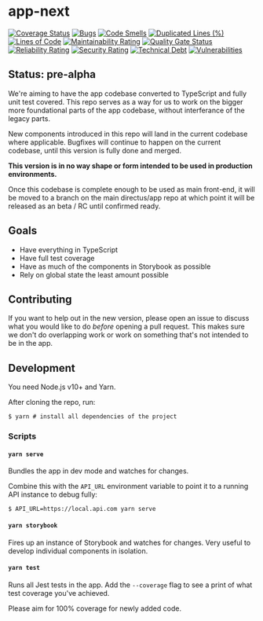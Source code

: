 # app-next

[![Coverage Status](https://coveralls.io/repos/github/directus/app-next/badge.svg?branch=master)](https://coveralls.io/github/directus/app-next?branch=master)
[![Bugs](https://sonarcloud.io/api/project_badges/measure?project=app-next&metric=bugs)](https://sonarcloud.io/dashboard?id=app-next)
[![Code Smells](https://sonarcloud.io/api/project_badges/measure?project=app-next&metric=code_smells)](https://sonarcloud.io/dashboard?id=app-next)
[![Duplicated Lines (%)](https://sonarcloud.io/api/project_badges/measure?project=app-next&metric=duplicated_lines_density)](https://sonarcloud.io/dashboard?id=app-next)
[![Lines of Code](https://sonarcloud.io/api/project_badges/measure?project=app-next&metric=ncloc)](https://sonarcloud.io/dashboard?id=app-next)
[![Maintainability Rating](https://sonarcloud.io/api/project_badges/measure?project=app-next&metric=sqale_rating)](https://sonarcloud.io/dashboard?id=app-next)
[![Quality Gate Status](https://sonarcloud.io/api/project_badges/measure?project=app-next&metric=alert_status)](https://sonarcloud.io/dashboard?id=app-next)
[![Reliability Rating](https://sonarcloud.io/api/project_badges/measure?project=app-next&metric=reliability_rating)](https://sonarcloud.io/dashboard?id=app-next)
[![Security Rating](https://sonarcloud.io/api/project_badges/measure?project=app-next&metric=security_rating)](https://sonarcloud.io/dashboard?id=app-next)
[![Technical Debt](https://sonarcloud.io/api/project_badges/measure?project=app-next&metric=sqale_index)](https://sonarcloud.io/dashboard?id=app-next)
[![Vulnerabilities](https://sonarcloud.io/api/project_badges/measure?project=app-next&metric=vulnerabilities)](https://sonarcloud.io/dashboard?id=app-next)


## Status: pre-alpha

We're aiming to have the app codebase converted to TypeScript and fully unit test covered. This repo serves as a way for us to work on the bigger more foundational parts of the app codebase, without interferance of the legacy parts.

New components introduced in this repo will land in the current codebase where applicable. Bugfixes will continue to happen on the current codebase, until this version is fully done and merged.

**This version is in no way shape or form intended to be used in production environments.**

Once this codebase is complete enough to be used as main front-end, it will be moved to a branch on the main directus/app repo at which point it will be released as an beta / RC until confirmed ready.

## Goals

* Have everything in TypeScript
* Have full test coverage
* Have as much of the components in Storybook as possible
* Rely on global state the least amount possible

## Contributing

If you want to help out in the new version, please open an issue to discuss what you would like to do _before_ opening a pull request. This makes sure we don't do overlapping work or work on something that's not intended to be in the app.

## Development

You need Node.js v10+ and Yarn.

After cloning the repo, run:

```
$ yarn # install all dependencies of the project
```

### Scripts

#### `yarn serve`

Bundles the app in dev mode and watches for changes.

Combine this with the `API_URL` environment variable to point it to a running API instance to debug fully:

```
$ API_URL=https://local.api.com yarn serve
```

#### `yarn storybook`

Fires up an instance of Storybook and watches for changes. Very useful to develop individual components in isolation.

#### `yarn test`

Runs all Jest tests in the app. Add the `--coverage` flag to see a print of what test coverage you've achieved.

Please aim for 100% coverage for newly added code.

